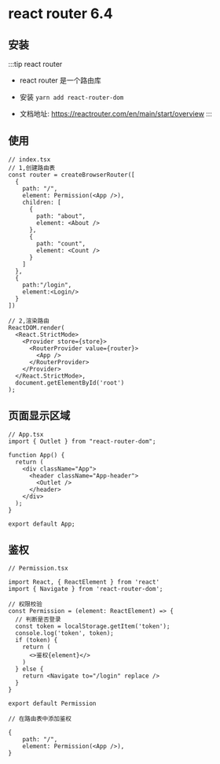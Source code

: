 # react router 6.4

## 安装

:::tip react router

* react router 是一个路由库

* 安装 `yarn add react-router-dom`

* 文档地址: <https://reactrouter.com/en/main/start/overview>
:::

## 使用

```tsx
// index.tsx
// 1,创建路由表
const router = createBrowserRouter([
  {
    path: "/",
    element: Permission(<App />),
    children: [
      {
        path: "about",
        element: <About />
      },
      {
        path: "count",
        element: <Count />
      }
    ]
  },
  {
    path:"/login",
    element:<Login/>
  }
])

// 2,渲染路由
ReactDOM.render(
  <React.StrictMode>
    <Provider store={store}>
      <RouterProvider value={router}>
        <App />
      </RouterProvider>
    </Provider>
  </React.StrictMode>,
  document.getElementById('root')
);
```

## 页面显示区域

```tsx
// App.tsx
import { Outlet } from "react-router-dom";

function App() {
  return (
    <div className="App">
      <header className="App-header">
        <Outlet />
      </header>
    </div>
  );
}

export default App;

```

## 鉴权

```tsx
// Permission.tsx

import React, { ReactElement } from 'react'
import { Navigate } from 'react-router-dom';

// 权限校验
const Permission = (element: ReactElement) => {
  // 判断是否登录
  const token = localStorage.getItem('token');
  console.log('token', token);
  if (token) {
    return (
      <>鉴权{element}</>
    )
  } else {
    return <Navigate to="/login" replace />
  }
}

export default Permission

// 在路由表中添加鉴权

{
    path: "/",
    element: Permission(<App />),
}

```
